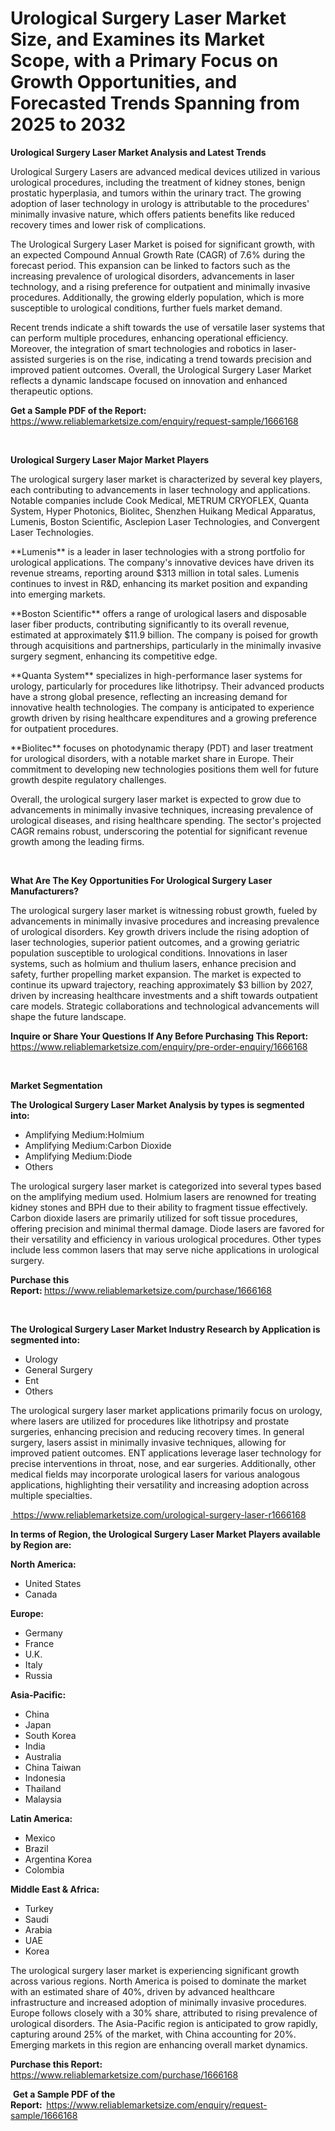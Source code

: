<p><h1>Urological Surgery Laser Market Size, and Examines its Market Scope, with a Primary Focus on Growth Opportunities, and Forecasted Trends Spanning from 2025 to 2032</h1></p><p><strong>Urological Surgery Laser Market Analysis and Latest Trends</strong></p>
<p><p>Urological Surgery Lasers are advanced medical devices utilized in various urological procedures, including the treatment of kidney stones, benign prostatic hyperplasia, and tumors within the urinary tract. The growing adoption of laser technology in urology is attributable to the procedures' minimally invasive nature, which offers patients benefits like reduced recovery times and lower risk of complications.</p><p>The Urological Surgery Laser Market is poised for significant growth, with an expected Compound Annual Growth Rate (CAGR) of 7.6% during the forecast period. This expansion can be linked to factors such as the increasing prevalence of urological disorders, advancements in laser technology, and a rising preference for outpatient and minimally invasive procedures. Additionally, the growing elderly population, which is more susceptible to urological conditions, further fuels market demand.</p><p>Recent trends indicate a shift towards the use of versatile laser systems that can perform multiple procedures, enhancing operational efficiency. Moreover, the integration of smart technologies and robotics in laser-assisted surgeries is on the rise, indicating a trend towards precision and improved patient outcomes. Overall, the Urological Surgery Laser Market reflects a dynamic landscape focused on innovation and enhanced therapeutic options.</p></p>
<p><strong>Get a Sample PDF of the Report:&nbsp;</strong> <a href="https://www.reliablemarketsize.com/enquiry/request-sample/1666168?utm_campaign=2637&utm_medium=2&utm_source=Github&utm_content=ia&utm_term=18042025&utm_id=urological-surgery-laser">https://www.reliablemarketsize.com/enquiry/request-sample/1666168</a></p>
<p>&nbsp;</p>
<p><strong>Urological Surgery Laser Major Market Players</strong></p>
<p><p>The urological surgery laser market is characterized by several key players, each contributing to advancements in laser technology and applications. Notable companies include Cook Medical, METRUM CRYOFLEX, Quanta System, Hyper Photonics, Biolitec, Shenzhen Huikang Medical Apparatus, Lumenis, Boston Scientific, Asclepion Laser Technologies, and Convergent Laser Technologies.</p><p>**Lumenis** is a leader in laser technologies with a strong portfolio for urological applications. The company's innovative devices have driven its revenue streams, reporting around $313 million in total sales. Lumenis continues to invest in R&D, enhancing its market position and expanding into emerging markets.</p><p>**Boston Scientific** offers a range of urological lasers and disposable laser fiber products, contributing significantly to its overall revenue, estimated at approximately $11.9 billion. The company is poised for growth through acquisitions and partnerships, particularly in the minimally invasive surgery segment, enhancing its competitive edge.</p><p>**Quanta System** specializes in high-performance laser systems for urology, particularly for procedures like lithotripsy. Their advanced products have a strong global presence, reflecting an increasing demand for innovative health technologies. The company is anticipated to experience growth driven by rising healthcare expenditures and a growing preference for outpatient procedures.</p><p>**Biolitec** focuses on photodynamic therapy (PDT) and laser treatment for urological disorders, with a notable market share in Europe. Their commitment to developing new technologies positions them well for future growth despite regulatory challenges.</p><p>Overall, the urological surgery laser market is expected to grow due to advancements in minimally invasive techniques, increasing prevalence of urological diseases, and rising healthcare spending. The sector's projected CAGR remains robust, underscoring the potential for significant revenue growth among the leading firms.</p></p>
<p>&nbsp;</p>
<p><strong>What Are The Key Opportunities For Urological Surgery Laser Manufacturers?</strong></p>
<p><p>The urological surgery laser market is witnessing robust growth, fueled by advancements in minimally invasive procedures and increasing prevalence of urological disorders. Key growth drivers include the rising adoption of laser technologies, superior patient outcomes, and a growing geriatric population susceptible to urological conditions. Innovations in laser systems, such as holmium and thulium lasers, enhance precision and safety, further propelling market expansion. The market is expected to continue its upward trajectory, reaching approximately $3 billion by 2027, driven by increasing healthcare investments and a shift towards outpatient care models. Strategic collaborations and technological advancements will shape the future landscape.</p></p>
<p><strong>Inquire or Share Your Questions If Any Before Purchasing This Report:</strong> <a href="https://www.reliablemarketsize.com/enquiry/pre-order-enquiry/1666168?utm_campaign=2637&utm_medium=2&utm_source=Github&utm_content=ia&utm_term=18042025&utm_id=urological-surgery-laser">https://www.reliablemarketsize.com/enquiry/pre-order-enquiry/1666168</a></p>
<p>&nbsp;</p>
<p><strong>Market Segmentation</strong></p>
<p><strong>The Urological Surgery Laser Market Analysis by types is segmented into:</strong></p>
<p><ul><li>Amplifying Medium:Holmium</li><li>Amplifying Medium:Carbon Dioxide</li><li>Amplifying Medium:Diode</li><li>Others</li></ul></p>
<p><p>The urological surgery laser market is categorized into several types based on the amplifying medium used. Holmium lasers are renowned for treating kidney stones and BPH due to their ability to fragment tissue effectively. Carbon dioxide lasers are primarily utilized for soft tissue procedures, offering precision and minimal thermal damage. Diode lasers are favored for their versatility and efficiency in various urological procedures. Other types include less common lasers that may serve niche applications in urological surgery.</p></p>
<p><strong>Purchase this Report:&nbsp;</strong><a href="https://www.reliablemarketsize.com/purchase/1666168?utm_campaign=2637&utm_medium=2&utm_source=Github&utm_content=ia&utm_term=18042025&utm_id=urological-surgery-laser">https://www.reliablemarketsize.com/purchase/1666168</a></p>
<p>&nbsp;</p>
<p><strong>The Urological Surgery Laser Market Industry Research by Application is segmented into:</strong></p>
<p><ul><li>Urology</li><li>General Surgery</li><li>Ent</li><li>Others</li></ul></p>
<p><p>The urological surgery laser market applications primarily focus on urology, where lasers are utilized for procedures like lithotripsy and prostate surgeries, enhancing precision and reducing recovery times. In general surgery, lasers assist in minimally invasive techniques, allowing for improved patient outcomes. ENT applications leverage laser technology for precise interventions in throat, nose, and ear surgeries. Additionally, other medical fields may incorporate urological lasers for various analogous applications, highlighting their versatility and increasing adoption across multiple specialties.</p></p>
<p><a href="https://www.reliablemarketsize.com/urological-surgery-laser-r1666168?utm_campaign=2637&utm_medium=2&utm_source=Github&utm_content=ia&utm_term=18042025&utm_id=urological-surgery-laser">&nbsp;https://www.reliablemarketsize.com/urological-surgery-laser-r1666168</a></p>
<p><strong>In terms of Region, the Urological Surgery Laser Market Players available by Region are:</strong></p>
<p>
    <p> <strong> North America: </strong>
        <ul>
            <li>United States</li>
            <li>Canada</li>
        </ul>
        </p> 
    <p> <strong> Europe: </strong>
        <ul>
            <li>Germany</li>
            <li>France</li>
            <li>U.K.</li>
            <li>Italy</li>
            <li>Russia</li>
        </ul>
        </p> 
    <p> <strong> Asia-Pacific: </strong>
        <ul>
            <li>China</li>
            <li>Japan</li>
            <li>South Korea</li>
            <li>India</li>
            <li>Australia</li>
            <li>China Taiwan</li>
            <li>Indonesia</li>
            <li>Thailand</li>
            <li>Malaysia</li>
        </ul>
        </p> 
    <p> <strong> Latin America: </strong>
        <ul>
            <li>Mexico</li>
            <li>Brazil</li>
            <li>Argentina Korea</li>
            <li>Colombia</li>
        </ul>
        </p> 
    <p> <strong> Middle East & Africa: </strong>
        <ul>
            <li>Turkey</li>
            <li>Saudi</li>
            <li>Arabia</li>
            <li>UAE</li>
            <li>Korea</li>
        </ul>
    </p>
    </p>
<p><p>The urological surgery laser market is experiencing significant growth across various regions. North America is poised to dominate the market with an estimated share of 40%, driven by advanced healthcare infrastructure and increased adoption of minimally invasive procedures. Europe follows closely with a 30% share, attributed to rising prevalence of urological disorders. The Asia-Pacific region is anticipated to grow rapidly, capturing around 25% of the market, with China accounting for 20%. Emerging markets in this region are enhancing overall market dynamics.</p></p>
<p><strong>Purchase this Report: </strong><a href="https://www.reliablemarketsize.com/purchase/1666168?utm_campaign=2637&utm_medium=2&utm_source=Github&utm_content=ia&utm_term=18042025&utm_id=urological-surgery-laser">https://www.reliablemarketsize.com/purchase/1666168</a></p>
<p>&nbsp;<strong>Get a Sample PDF of the Report:&nbsp;&nbsp;</strong><a href="https://www.reliablemarketsize.com/enquiry/request-sample/1666168?utm_campaign=2637&utm_medium=2&utm_source=Github&utm_content=ia&utm_term=18042025&utm_id=urological-surgery-laser">https://www.reliablemarketsize.com/enquiry/request-sample/1666168</a></p>
<p><strong></strong></p>
<p><p></p><p></p><p></p></p>